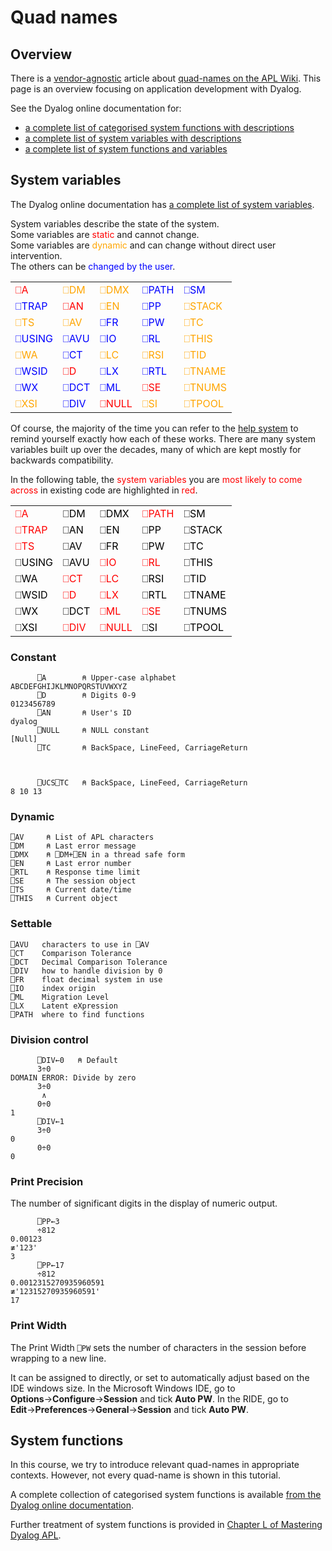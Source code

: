 # Quad names

## Overview
There is a [vendor-agnostic](https://aplwiki.com/wiki/List_of_language_developers) article about [quad-names on the APL Wiki](https://aplwiki.com/wiki/Quad_name). This page is an overview focusing on application development with Dyalog.

See the Dyalog online documentation for:

- [a complete list of categorised system functions with descriptions](http://help.dyalog.com/18.0/#Language/System%20Functions/Summary%20Tables/System%20Functions%20Categorised.htm)
- [a complete list of system variables with descriptions](http://help.dyalog.com/18.0/#Language/System%20Functions/Summary%20Tables/System%20Variables.htm)
- [a complete list of system functions and variables](http://help.dyalog.com/latest/#Language/System%20Functions/Summary%20Tables/System%20Functions%20and%20Variables%20ColWise.htm)

## System variables
The Dyalog online documentation has [a complete list of system variables](http://help.dyalog.com/latest/#Language/System%20Functions/Summary%20Tables/System%20Variables.htm).

System variables describe the state of the system.  
Some variables are <span class="svstc">static</span> and cannot change.  
Some variables are <span class="svdyn">dynamic</span> and can change without direct user intervention.  
The others can be <span class="svset">changed by the user</span>.

<style>
	.svstc{color: red;}
	.svdyn{color: orange;}
	.svset{color: blue;}
</style>

<table>
	<tr>
		<td class="svstc">⎕A</td>
		<td class="svdyn">⎕DM</td>
		<td class="svdyn">⎕DMX</td>
		<td class="svset">⎕PATH</td>
		<td class="svset">⎕SM</td>
	</tr>
	<tr>
		<td class="svset">⎕TRAP</td>
		<td class="svstc">⎕AN</td>
		<td class="svdyn">⎕EN</td>
		<td class="svset">⎕PP</td>
		<td class="svdyn">⎕STACK</td>
	</tr>
	<tr>
		<td class="svdyn">⎕TS</td>
		<td class="svdyn">⎕AV</td>
		<td class="svset">⎕FR</td>
		<td class="svset">⎕PW</td>
		<td class="svdyn">⎕TC</td>
	</tr>
	<tr>
		<td class="svset">⎕USING</td>
		<td class="svset">⎕AVU</td>
		<td class="svset">⎕IO</td>
		<td class="svset">⎕RL</td>
		<td class="svdyn">⎕THIS</td>
	</tr>
	<tr>
		<td class="svdyn">⎕WA</td>
		<td class="svset">⎕CT</td>
		<td class="svdyn">⎕LC</td>
		<td class="svdyn">⎕RSI</td>
		<td class="svdyn">⎕TID</td>
	</tr>
	<tr>
		<td class="svset">⎕WSID</td>
		<td class="svstc">⎕D</td>
		<td class="svset">⎕LX</td>
		<td class="svset">⎕RTL</td>
		<td class="svdyn">⎕TNAME</td>
	</tr>
	<tr>
		<td class="svset">⎕WX</td>
		<td class="svset">⎕DCT</td>
		<td class="svset">⎕ML</td>
		<td class="svstc">⎕SE</td>
		<td class="svdyn">⎕TNUMS</td>
	</tr>
	<tr>
		<td class="svdyn">⎕XSI</td>
		<td class="svset">⎕DIV</td>
		<td class="svstc">⎕NULL</td>
		<td class="svdyn">⎕SI</td>
		<td class="svdyn">⎕TPOOL</td>
	</tr>
</table>

Of course, the majority of the time you can refer to the [help system](../Help/#what-does-this-thing-do) to remind yourself exactly how each of these works. There are many system variables built up over the decades, many of which are kept mostly for backwards compatibility.

In the following table, the <span class="svimp">system variables</span> you are <span class="svimp">most likely to come across</span> in existing code are highlighted in <span class="svimp">red</span>.

<style>
	.sv{color: black;}
	.svimp{color: red;}
</style>

<table id="sysvars">
	<tr>
		<td class="svimp">⎕A</td>
		<td class="sv">⎕DM</td>
		<td class="sv">⎕DMX</td>
		<td class="svimp">⎕PATH</td>
		<td class="sv">⎕SM</td>
	</tr>
	<tr>
		<td class="svimp">⎕TRAP</td>
		<td class="sv">⎕AN</td>
		<td class="sv">⎕EN</td>
		<td class="sv">⎕PP</td>
		<td class="sv">⎕STACK</td>
	</tr>
	<tr>
		<td class="svimp">⎕TS</td>
		<td class="sv">⎕AV</td>
		<td class="sv">⎕FR</td>
		<td class="sv">⎕PW</td>
		<td class="sv">⎕TC</td>
	</tr>
	<tr>
		<td class="sv">⎕USING</td>
		<td class="sv">⎕AVU</td>
		<td class="svimp">⎕IO</td>
		<td class="svimp">⎕RL</td>
		<td class="sv">⎕THIS</td>
	</tr>
	<tr>
		<td class="sv">⎕WA</td>
		<td class="svimp">⎕CT</td>
		<td class="svimp">⎕LC</td>
		<td class="sv">⎕RSI</td>
		<td class="sv">⎕TID</td>
	</tr>
	<tr>
		<td class="sv">⎕WSID</td>
		<td class="svimp">⎕D</td>
		<td class="svimp">⎕LX</td>
		<td class="sv">⎕RTL</td>
		<td class="sv">⎕TNAME</td>
	</tr>
	<tr>
		<td class="sv">⎕WX</td>
		<td class="sv">⎕DCT</td>
		<td class="svimp">⎕ML</td>
		<td class="svimp">⎕SE</td>
		<td class="sv">⎕TNUMS</td>
	</tr>
	<tr>
		<td class="sv">⎕XSI</td>
		<td class="svimp">⎕DIV</td>
		<td class="svimp">⎕NULL</td>
		<td class="sv">⎕SI</td>
		<td class="sv">⎕TPOOL</td>
	</tr>
</table>

### Constant
```APL
      ⎕A        ⍝ Upper-case alphabet
ABCDEFGHIJKLMNOPQRSTUVWXYZ
      ⎕D        ⍝ Digits 0-9
0123456789
      ⎕AN       ⍝ User's ID
dyalog
      ⎕NULL     ⍝ NULL constant
[Null]
      ⎕TC       ⍝ BackSpace, LineFeed, CarriageReturn 



      ⎕UCS⎕TC   ⍝ BackSpace, LineFeed, CarriageReturn 
8 10 13
```

### Dynamic
```APL
⎕AV     ⍝ List of APL characters
⎕DM     ⍝ Last error message
⎕DMX    ⍝ ⎕DM+⎕EN in a thread safe form
⎕EN     ⍝ Last error number
⎕RTL    ⍝ Response time limit
⎕SE     ⍝ The session object
⎕TS     ⍝ Current date/time
⎕THIS   ⍝ Current object
```

### Settable
```APL
⎕AVU   characters to use in ⎕AV
⎕CT    Comparison Tolerance
⎕DCT   Decimal Comparison Tolerance
⎕DIV   how to handle division by 0
⎕FR    float decimal system in use
⎕IO    index origin
⎕ML    Migration Level 
⎕LX    Latent eXpression
⎕PATH  where to find functions 
```

### Division control
```APL
      ⎕DIV←0   ⍝ Default
      3÷0
DOMAIN ERROR: Divide by zero
      3÷0
       ∧
      0÷0
1
      ⎕DIV←1
      3÷0
0
      0÷0
0
```

### Print Precision
The number of significant digits in the display of numeric output.
```APL
      ⎕PP←3
      ÷812
0.00123
≢'123'
3
      ⎕PP←17
      ÷812
0.0012315270935960591
≢'12315270935960591'
17
```

### Print Width
The Print Width `⎕PW` sets the number of characters in the session before wrapping to a new line.

It can be assigned to directly, or set to automatically adjust based on the IDE windows size. In the Microsoft Windows IDE, go to **Options**→**Configure**→**Session** and tick **Auto PW**. In the RIDE, go to **Edit**→**Preferences**→**General**→**Session** and tick **Auto PW**.

## System functions
In this course, we try to introduce relevant quad-names in appropriate contexts. However, not every quad-name is shown in this tutorial.

A complete collection of categorised system functions is available [from the Dyalog online documentation](http://help.dyalog.com/latest/#Language/System%20Functions/Summary%20Tables/System%20Functions%20Categorised.htm?Highlight=system%20function).

Further treatment of system functions is provided in [Chapter L of Mastering Dyalog APL](https://www.dyalog.com/uploads/documents/MasteringDyalogAPL.pdf#%5B%7B%22num%22%3A927%2C%22gen%22%3A0%7D%2C%7B%22name%22%3A%22XYZ%22%7D%2C69%2C640%2C0%5D).
